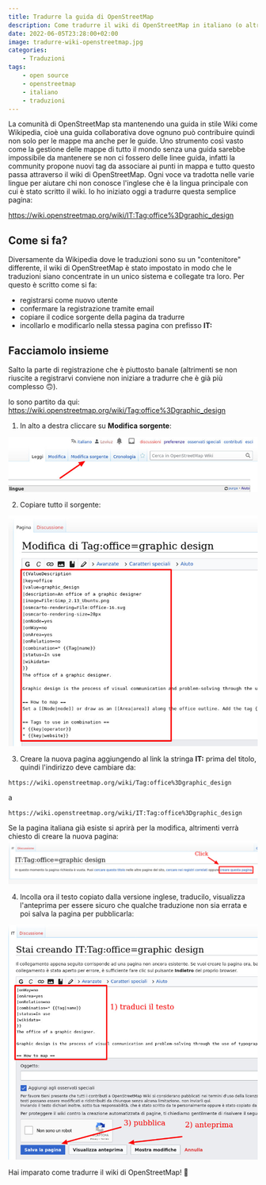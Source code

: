 ```yaml
---
title: Tradurre la guida di OpenStreetMap
description: Come tradurre il wiki di OpenStreetMap in italiano (o altre lingue) 
date: 2022-06-05T23:28:00+02:00
image: tradurre-wiki-openstreetmap.jpg
categories:
    - Traduzioni
tags:
    - open source
    - openstreetmap
    - italiano
    - traduzioni
---
```



La comunità di OpenStreetMap sta mantenendo una guida in stile Wiki come Wikipedia, cioè una guida collaborativa dove ognuno può contribuire quindi non solo per le mappe ma anche per le guide. Uno strumento così vasto come la gestione delle mappe di tutto il mondo senza una guida sarebbe impossibile da mantenere se non ci fossero delle linee guida, infatti la community propone nuovi tag da associare ai punti in mappa e tutto questo passa attraverso il wiki di OpenStreetMap. Ogni voce va tradotta nelle varie lingue per aiutare chi non conosce l'inglese che è la lingua principale con cui è stato scritto il wiki. Io ho iniziato oggi a tradurre questa semplice pagina:

https://wiki.openstreetmap.org/wiki/IT:Tag:office%3Dgraphic_design

## Come si fa?
Diversamente da Wikipedia dove le traduzioni sono su un "contenitore" differente, il wiki di OpenStreetMap è stato impostato in modo che le traduzioni siano concentrate in un unico sistema e collegate tra loro. Per questo è scritto come si fa:
- registrarsi come nuovo utente
- confermare la registrazione tramite email
- copiare il codice sorgente della pagina da tradurre
- incollarlo e modificarlo nella stessa pagina con prefisso **IT:**

## Facciamolo insieme
Salto la parte di registrazione che è piuttosto banale (altrimenti se non riuscite a registrarvi conviene non iniziare a tradurre che è già più complesso 🙃).

Io sono partito da qui: https://wiki.openstreetmap.org/wiki/Tag:office%3Dgraphic_design

1) In alto a destra cliccare su **Modifica sorgente**:

![Modifica sorgente](modifica-sorgente.jpg)


2) Copiare tutto il sorgente:

![Copia sorgente](copia-sorgente.jpg)

3) Creare la nuova pagina aggiungendo al link la stringa **IT:** prima del titolo, quindi l'indirizzo deve cambiare da:
```
https://wiki.openstreetmap.org/wiki/Tag:office%3Dgraphic_design
```
a
```
https://wiki.openstreetmap.org/wiki/IT:Tag:office%3Dgraphic_design
```

Se la pagina italiana già esiste si aprirà per la modifica, altrimenti verrà chiesto di creare la nuova pagina:
![Crea pagina](crea-pagina.jpg)

4) Incolla ora il testo copiato dalla versione inglese, traducilo, visualizza l'anteprima per essere sicuro che qualche traduzione non sia errata e poi salva la pagina per pubblicarla:

![Traduci](traduci.jpg)

Hai imparato come tradurre il wiki di OpenStreetMap! 🥳